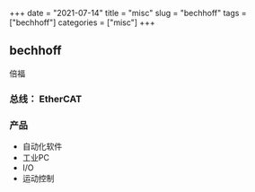 +++ 
date = "2021-07-14"
title = "misc"
slug = "bechhoff" 
tags = ["bechhoff"]
categories = ["misc"]
+++

## bechhoff

倍福

### 总线： EtherCAT

### 产品
- 自动化软件
- 工业PC
- I/O
- 运动控制
